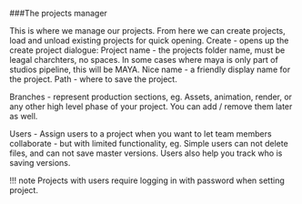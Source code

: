 ###The projects manager

This is where we manage our projects.
From here we can create projects, load and unload existing projects for quick opening.
Create - opens up the create project dialogue:
Project name - the projects folder name, must be leagal charchters, no spaces.
In some cases where maya is only part of studios pipeline, this will be MAYA.
Nice name - a friendly display name for the project.
Path - where to save the project.

Branches - represent production sections, eg. Assets, animation, render, or any other high level phase of your project.
You can add / remove them later as well.

Users - Assign users to a project when you want to let team members collaborate - but with limited functionality, eg. Simple users can not delete files, and can not save master versions.
Users also help you track who is saving versions.

!!! note
    Projects with users require logging in with password when setting project.
    